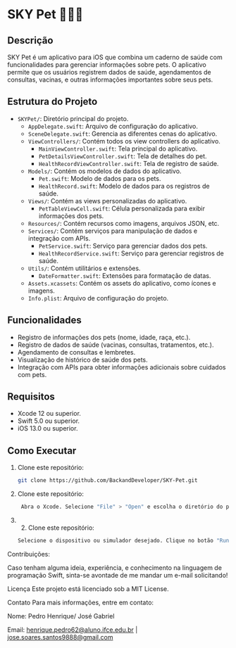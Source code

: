 # SKY Pet 📲🦮🐾

## Descrição
SKY Pet é um aplicativo para iOS que combina um caderno de saúde com funcionalidades para gerenciar informações sobre pets. O aplicativo permite que os usuários registrem dados de saúde, agendamentos de consultas, vacinas, e outras informações importantes sobre seus pets.

## Estrutura do Projeto
- `SKYPet/`: Diretório principal do projeto.
  - `AppDelegate.swift`: Arquivo de configuração do aplicativo.
  - `SceneDelegate.swift`: Gerencia as diferentes cenas do aplicativo.
  - `ViewControllers/`: Contém todos os view controllers do aplicativo.
    - `MainViewController.swift`: Tela principal do aplicativo.
    - `PetDetailsViewController.swift`: Tela de detalhes do pet.
    - `HealthRecordViewController.swift`: Tela de registro de saúde.
  - `Models/`: Contém os modelos de dados do aplicativo.
    - `Pet.swift`: Modelo de dados para os pets.
    - `HealthRecord.swift`: Modelo de dados para os registros de saúde.
  - `Views/`: Contém as views personalizadas do aplicativo.
    - `PetTableViewCell.swift`: Célula personalizada para exibir informações dos pets.
  - `Resources/`: Contém recursos como imagens, arquivos JSON, etc.
  - `Services/`: Contém serviços para manipulação de dados e integração com APIs.
    - `PetService.swift`: Serviço para gerenciar dados dos pets.
    - `HealthRecordService.swift`: Serviço para gerenciar registros de saúde.
  - `Utils/`: Contém utilitários e extensões.
    - `DateFormatter.swift`: Extensões para formatação de datas.
  - `Assets.xcassets`: Contém os assets do aplicativo, como ícones e imagens.
  - `Info.plist`: Arquivo de configuração do projeto.

## Funcionalidades
- Registro de informações dos pets (nome, idade, raça, etc.).
- Registro de dados de saúde (vacinas, consultas, tratamentos, etc.).
- Agendamento de consultas e lembretes.
- Visualização de histórico de saúde dos pets.
- Integração com APIs para obter informações adicionais sobre cuidados com pets.

## Requisitos
- Xcode 12 ou superior.
- Swift 5.0 ou superior.
- iOS 13.0 ou superior.

## Como Executar
1. Clone este repositório:
   
   ```bash
   git clone https://github.com/BackandDeveloper/SKY-Pet.git

2. Clone este repositório:
   
   ```bash
    Abra o Xcode. Selecione "File" > "Open" e escolha o diretório do projeto clonado.

3. 2. Clone este repositório:
      
   ```bash
   Selecione o dispositivo ou simulador desejado. Clique no botão "Run" (ou pressione Cmd + R) para compilar e executar o aplicativo  
Contribuições: 

Caso tenham alguma ideia, experiência, e conhecimento na linguagem de programação Swift, sinta-se avontade de me mandar um e-mail solicitando!

Licença
Este projeto está licenciado sob a MIT License.

Contato
Para mais informações, entre em contato:

Nome: Pedro Henrique/ José Gabriel

Email: henrique.pedro62@aluno.ifce.edu.br | jose.soares.santos9888@gmail.com

